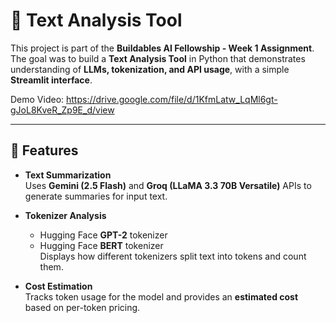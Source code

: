 # 📝 Text Analysis Tool

This project is part of the **Buildables AI Fellowship - Week 1 Assignment**.  
The goal was to build a **Text Analysis Tool** in Python that demonstrates understanding of **LLMs, tokenization, and API usage**, with a simple **Streamlit interface**.

Demo Video: https://drive.google.com/file/d/1KfmLatw_LqMl6gt-gJoL8KveR_Zp9E_d/view 

---

## 🚀 Features

- **Text Summarization**  
  Uses **Gemini (2.5 Flash)** and **Groq (LLaMA 3.3 70B Versatile)** APIs to generate summaries for input text.

- **Tokenizer Analysis**  
  - Hugging Face **GPT-2** tokenizer  
  - Hugging Face **BERT** tokenizer    
  Displays how different tokenizers split text into tokens and count them.

- **Cost Estimation**  
  Tracks token usage for the model and provides an **estimated cost** based on per-token pricing.

